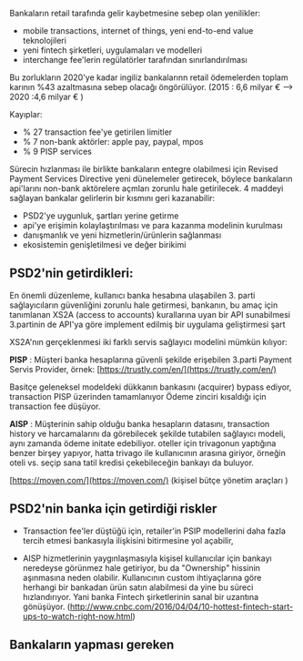 Bankaların retail tarafında gelir kaybetmesine sebep olan yenilikler:

* mobile transactions, internet of things, yeni end-to-end value teknolojileri
* yeni fintech şirketleri, uygulamaları ve modelleri
* interchange fee'lerin regülatörler tarafından sınırlandırılması

Bu zorlukların 2020'ye kadar ingiliz bankalarınn retail ödemelerden toplam karının %43 azaltmasına sebep olacağı öngörülüyor. (2015 : 6,6 milyar € --> 2020 :4,6 milyar € )

Kayıplar: 
* % 27 transaction fee'ye getirilen limitler
* % 7 non-bank aktörler: apple pay, paypal, mpos
* % 9 PISP services

Sürecin hızlanması ile birlikte bankaların entegre olabilmesi için Revised Payment Services Directive yeni dünelemeler getirecek, böylece bankaların api'larını non-bank aktörelere açmları zorunlu hale getirilecek. 4 maddeyi sağlayan bankalar gelirlerin bir kısmını geri kazanabilir:

* PSD2'ye uygunluk, şartları yerine getirme
* api'ye erişimin kolaylaştırılması ve para kazanma modelinin kurulması
* danışmanlık ve yeni hizmetlerin/ürünlerin sağlanması
* ekosistemin genişletilmesi ve değer birikimi


## PSD2'nin getirdikleri:

En önemli düzenleme, kullanıcı banka hesabına ulaşabilen 3. parti sağlayıcıların güvenliğini zorunlu hale getirmesi, bankanın, bu amaç için tanımlanan XS2A (access to accounts) kurallarına uyan bir API sunabilmesi 3.partinin de API'ya göre implement edilmiş bir uygulama geliştirmesi şart

XS2A'nın gerçeklenmesi iki farklı servis sağlayıcı modelini mümkün kılıyor:

**PISP** : Müşteri banka hesaplarına güvenli şekilde erişebilen 3.parti Payment Servis Provider, örnek:
[https://trustly.com/en/](https://trustly.com/en/)

Basitçe geleneksel modeldeki dükkanın bankasını (acquirer) bypass ediyor, transaction PISP üzerinden tamamlanıyor
Ödeme zinciri kısaldığı için transaction fee düşüyor.  
 
**AISP** : Müşterinin sahip olduğu banka hesapların datasını, transaction history ve harcamalarını da  görebilecek şekilde tutabilen sağlayıcı modeli, aynı zamanda ödeme initate edebiliyor. oteller için trivagonun yaptığına benzer birşey yapıyor, hatta trivago ile kullanıcının arasına giriyor, örneğin oteli vs. seçip sana tatil kredisi çekebileceğin bankayı da buluyor. 

[https://moven.com/](https://moven.com/)
(kişisel bütçe yönetim araçları \)

## PSD2'nin banka için getirdiği riskler 

* Transaction fee'ler düştüğü için, retailer'in PSIP modellerini daha fazla tercih etmesi bankasıyla ilişkisini bitirmesine yol açabilir, 

* AISP hizmetlerinin yaygınlaşmasıyla kişisel kullanıcılar için bankayı neredeyse görünmez hale getiriyor, bu da "Ownership" hissinin aşınmasına neden olabilir. Kullanıcının custom ihtiyaçlarına göre herhangi bir bankadan ürün satın alabilmesi da yine bu süreci hızlandırıyor. Yani banka Fintech şirketlerinin sanal bir uzantına gönüşüyor. (http://www.cnbc.com/2016/04/04/10-hottest-fintech-start-ups-to-watch-right-now.html)


## Bankaların yapması gereken




